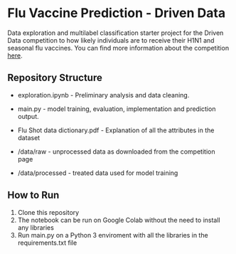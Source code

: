 # Flu Vaccine Prediction - Driven Data

Data exploration and multilabel classification starter project for the Driven Data competition to how likely individuals are to receive their H1N1 and seasonal flu vaccines.
You can find more information about the competition [here](https://www.drivendata.org/competitions/66/flu-shot-learning/page/211/).

## Repository Structure

* exploration.ipynb - Preliminary analysis and data cleaning.

* main.py - model training, evaluation, implementation and prediction output.

* Flu Shot data dictionary.pdf - Explanation of all the attributes in the dataset

* /data/raw - unprocessed data as downloaded from the competition page

* /data/processed - treated data used for model training

## How to Run

1. Clone this repository
2. The notebook can be run on Google Colab without the need to install any libraries
3. Run main.py on a Python 3 enviroment with all the libraries in the requirements.txt file
